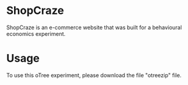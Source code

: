 # ShopCraze
ShopCraze is an e-commerce website that was built for a behavioural economics experiment.

# Usage
To use this oTree experiment, please download the file "otreezip" file.
